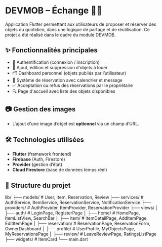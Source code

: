 # DEVMOB – Échange 📱🔁

Application Flutter permettant aux utilisateurs de proposer et réserver des objets du quotidien, dans une logique de partage et de réutilisation. Ce projet a été réalisé dans le cadre du module DEVMOB.

## ✨ Fonctionnalités principales

- 🔐 Authentification (connexion / inscription)
- 🧾 Ajout, édition et suppression d'objets à louer
- 🗂️ Dashboard personnel (objets publiés par l’utilisateur)
- 📅 Système de réservation avec calendrier et message
- ✅ Acceptation ou refus des réservations par le propriétaire
- 🔍 Page d'accueil avec liste des objets disponibles

## 📷 Gestion des images

- L'ajout d'une image d’objet est **optionnel** via un champ d’URL.

## 🛠️ Technologies utilisées

- **Flutter** (framework frontend)
- **Firebase** (Auth, Firestore)
- **Provider** (gestion d’état)
- **Cloud Firestore** (base de données temps réel)

## 📁 Structure du projet
lib/
├── models/ # User, Item, Reservation, Review
├── services/ # AuthService, ItemService, ReservationService,
NotificationService
├── providers/ # AuthProvider, ItemProvider, ReservationProvider
├── views/
│ ├── auth/ # LoginPage, RegisterPage
│ ├── home/ # HomePage, ItemListView, SearchBar
│ ├── item/ # ItemDetailPage, AddItemPage, EditItemPage
│ ├── reservation/ # ReservationPage, ReservationForm, OwnerDashboard
│ ├── profile/ # UserProfile, MyObjectsPage, MyReservationsPage
│ ├── review/ # LeaveReviewPage, RatingsListPage
├── widgets/ # ItemCard
└── main.dart
